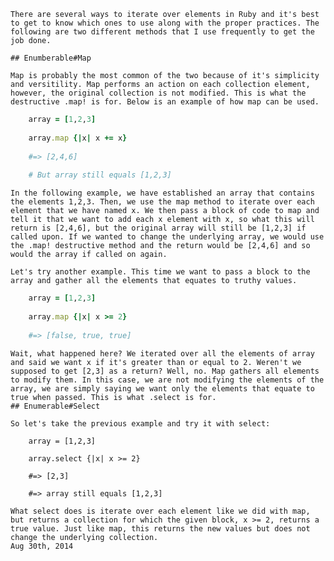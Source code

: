 	There are several ways to iterate over elements in Ruby and it's best to get to know which ones to use along with the proper practices. The following are two different methods that I use frequently to get the job done.
	
	## Enumberable#Map

	Map is probably the most common of the two because of it's simplicity and versitility. Map performs an action on each collection element, however, the original collection is not modified. This is what the destructive .map! is for. Below is an example of how map can be used.

```ruby
	array = [1,2,3]
	
	array.map {|x| x += x}
	
	#=> [2,4,6]
	
	# But array still equals [1,2,3]
```


	In the following example, we have established an array that contains the elements 1,2,3. Then, we use the map method to iterate over each element that we have named x. We then pass a block of code to map and tell it that we want to add each x element with x, so what this will return is [2,4,6], but the original array will still be [1,2,3] if called upon. If we wanted to change the underlying array, we would use the .map! destructive method and the return would be [2,4,6] and so would the array if called on again.
	
	Let's try another example. This time we want to pass a block to the array and gather all the elements that equates to truthy values.
	
```ruby
	array = [1,2,3]
	
	array.map {|x| x >= 2}
	
	#=> [false, true, true]
```


	Wait, what happened here? We iterated over all the elements of array and said we want x if it's greater than or equal to 2. Weren't we supposed to get [2,3] as a return? Well, no. Map gathers all elements to modify them. In this case, we are not modifying the elements of the array, we are simply saying we want only the elements that equate to true when passed. This is what .select is for.
	## Enumerable#Select

	So let's take the previous example and try it with select:
	
```
	array = [1,2,3]
	
	array.select {|x| x >= 2}
	
	#=> [2,3]
	
	#=> array still equals [1,2,3]
```


	What select does is iterate over each element like we did with map, but returns a collection for which the given block, x >= 2, returns a true value. Just like map, this returns the new values but does not change the underlying collection.
	Aug 30th, 2014